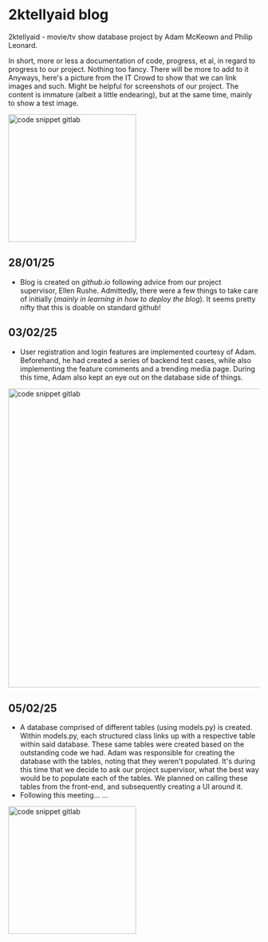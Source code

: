 # **2ktellyaid blog**
2ktellyaid - movie/tv show database project by Adam McKeown and Philip Leonard.

In short, more or less a documentation of code, progress, et al, in regard to progress to our project. Nothing too fancy. There will be more to add to it 
Anyways, here's a picture from the IT Crowd to show that we can link images and such. Might be helpful for screenshots of our project. The content is immature (albeit a little endearing), but at the same time, mainly to show a test image.

<img width="256" img height="256" alt="code snippet gitlab" src="https://github.com/user-attachments/assets/cdda0ecb-cb49-4a89-b348-6600fbfe736c" />

## 28/01/25
- Blog is created on *github.io* following advice from our project supervisor, Ellen Rushe. Admittedly, there were a few things to take care of initially (*mainly in learning in how to deploy the blog*). It seems pretty nifty that this is doable on standard github!

## 03/02/25
- User registration and login features are implemented courtesy of Adam. Beforehand, he had created a series of backend test cases, while also implementing the feature comments and a trending media page. During this time, Adam also kept an eye out on the database side of things.
<img width="600" alt="code snippet gitlab" src="https://github.com/user-attachments/assets/4975a89c-7643-4a67-b796-f92170baf4cf" />

## 05/02/25
- A database comprised of different tables (using models.py) is created. Within models.py, each structured class links up with a respective table within said database. These same tables were created based on the outstanding code we had. Adam was responsible for creating the database with the tables, noting that they weren't populated. It's during this time that we decide to ask our project supervisor, what the best way would be to populate each of the tables. We planned on calling these tables from the front-end, and subsequently creating a UI around it.
- Following this meeting... ...
<img width="256" alt="code snippet gitlab" src="https://github.com/user-attachments/assets/0da530f4-f764-493d-97ce-103725d0469a" />

